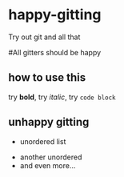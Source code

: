 # happy-gitting
Try out git and all that

#All gitters should be happy

## how to use this

try **bold**, try _italic_, try `code block`

## unhappy gitting
* unordered list
- another unordered
- and even more...